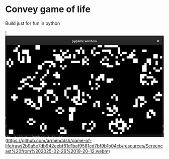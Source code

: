 # Convey game of life

Build just for fun in python

!
![alt](resources/Screenshot%20from%202025-02-26%2019-17-38.png)
(https://github.com/armenddsh/game-of-life/raw/2b9a5e7db942eebf61d1baf9581cd7bf9b1b04cb/resources/Screencast%20from%202025-02-26%2019-20-12.webm)